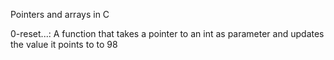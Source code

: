 Pointers and arrays in C

0-reset...: A function that takes a pointer to an int as parameter and updates the value it points to to 98
